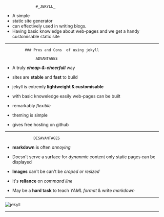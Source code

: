                   #_JEKYLL_

-  A simple 
- static site generator 
- can effectively used in writing blogs.
- Having basic knowledge about web-pages and we get a handy customisable static site
---
             ### Pros and Cons  of using jekyll
      
                  ADVANTAGES 


  - A truly _**cheap-&-cheerfull**_ way
  
  - sites are **stable** and **fast** to build
  
  - jekyll is extremly **lightweight & customisable**
 
  - with basic knoweledge easily web-pages can be built

  - remarkably _flexible_
  
  - theming is simple
 
  - gives free hosting on github

---

                 DISAVANTAGES

  - **markdown** is often _annoying_
  
  - Doesn't serve a surface for *_dynanmic_* content only static pages can be displayed
  - **Images** can't be can't be _croped or resized_ 
 
  - It's **reliance** on _command line_ 

  - May be a **hard task** to teach _YAML format_ & write _markdown_

---
![jekyll](https://talk.jekyllrb.com/uploads/jekyllrb/original/1X/4f9bd5334246d33651e846aed812280fbff586ba.png)

---






